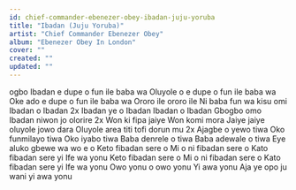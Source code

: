 ```yaml
---
id: chief-commander-ebenezer-obey-ibadan-juju-yoruba
title: "Ibadan (Juju Yoruba)"
artist: "Chief Commander Ebenezer Obey"
album: "Ebenezer Obey In London"
cover: ""
created: ""
updated: ""
---
```


ogbo Ibadan e dupe o fun ile baba wa
Oluyole o e dupe o fun ile baba wa
Oke ado e dupe o fun ile baba wa
Ororo ile ororo ile
Ni baba fun wa kisu omi
Ibadan o Ibadan 2x
Ibadan ye o Ibadan
Ibadan o Ibadan
Gbogbo omo Ibadan niwon jo olorire 2x
Won ki fipa jaiye
Won komi mora
Jaiye jaiye oluyole jowo dara
Oluyole area titi tofi dorun mu 2x
Ajagbe o yewo tiwa
Oko funmilayo tiwa
Oko iyabo tiwa
Baba denrele o tiwa
Baba adewale o tiwa
Eye aluko gbewe wa wo e o
Keto fibadan sere o
Mi o ni fibadan sere o
Kato fibadan sere yi
Ife wa yonu
Keto fibadan sere o
Mi o ni fibadan sere o
Kato fibadan sere yi
Ife wa yonu
Owo yonu o owo yonu
Yi awa yonu
Aja ye opo ju wani yi awa yonu